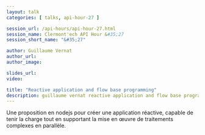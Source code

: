 ```yaml
---
layout: talk
categories: [ talks, api-hour-27 ]

session_url: /api-hours/api-hour-27.html
session_name: Clermont'ech API Hour &#35;27
session_short_name: "&#35;27"

author: Guillaume Vernat
author_url:
author_image:

slides_url:
video:

title: "Reactive application and flow base programming"
description: guillaume vernat reactive application and flow base programming
---
```




Une proposition en nodejs pour créer une application réactive, capable de tenir la
charge tout en supportant la mise en œuvre de traitements complexes en parallèle.

